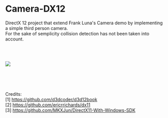 # Camera-DX12
DirectX 12 project that extend Frank Luna's Camera demo by implementing a simple third person camera. <br />
For the sake of semplicity collision detection has not been taken into account.

<br /><br />

![](images/camera.gif)

<br /><br /><br />

Credits: <br />
[1] https://github.com/d3dcoder/d3d12book <br />
[2] https://github.com/ericrrichards/dx11 <br />
[3] https://github.com/MKXJun/DirectX11-With-Windows-SDK
